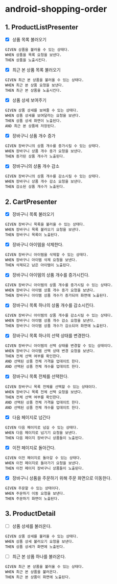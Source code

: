 # android-shopping-order

## 1. ProductListPresenter

- [x] 상품 목록 불러오기

```Gherkin
GIVEN 상품을 불러올 수 있는 상태다. 
WHEN 상품을 목록 요청을 보낸다.
THEN 상품을 노출시킨다.
```

- [x] 최근 본 상품 목록 불러오기

```Gherkin
GIVEN 최근 본 상품을 불러올 수 있는 상태다.
WHEN 최근 본 상품 요청을 보낸다.
THEN 최근 본 상품을 노출시킨다.
```

- [x] 상품 상세 보여주기

```Gherkin
GIVEN 상품 상세를 보여줄 수 있는 상태다.
WHEN 상품 상세를 보여달라는 요청을 보낸다.
THEN 상품 상세 화면이 노출된다.
AND 최근 본 상품에 저장된다.
```

- [x] 장바구니 상품 개수 증가

```Gherkin
GIVEN 장바구니의 상품 개수를 증가시킬 수 있는 상태다. 
WHEN 장바구니 상품 개수 증가 요청을 보낸다.
THEN 증가된 상품 개수가 노출된다.
```

- [x] 장바구니의 상품 개수 감소

```Gherkin
GIVEN 장바구니의 상품 개수를 감소시킬 수 있는 상태다. 
WHEN 장바구니 상품 개수 감소 요청을 보낸다.
THEN 감소된 상품 개수가 노출된다.
```

## 2. CartPresenter

- [x] 장바구니 목록 불러오기

```Gherkin
GIVEN 장바구니 목록을 불러올 수 있는 상태다. 
WHEN 장바구니 목록 불러오기 요청을 보낸다.
THEN 장바구니 목록이 노출된다.
```

- [x] 장바구니 아이템을 삭제한다.

```Gherkin
GIVEN 장바구니 아이템을 삭제할 수 있는 상태다.
WHEN 장바구니 아이템 삭제 요청을 보낸다.
THEN 삭제되고 남은 아이템이 노출된다.
```

- [x] 장바구니 아이템의 상품 개수를 증가시킨다.

```Gherkin
GIVEN 장바구니 아이템의 상품 개수를 증가시킬 수 있는 상태다.
WHEN 장바구니 아이템 상품 개수 증가 요청을 보낸다.
THEN 장바구니 아이템 상품 개수가 증가되어 화면에 노출된다.
```

- [x] 장바구니 목록 하나의 상품 개수를 감소시킨다.

```Gherkin
GIVEN 장바구니 아이템의 상품 개수를 감소시킬 수 있는 상태다.
WHEN 장바구니 아이템 상품 개수 감소 요청을 보낸다.
THEN 장바구니 아이템 상품 개수가 감소되어 화면에 노출된다.
```

- [x] 장바구니 목록 하나의 선택 상태를 변경한다.

```Gherkin
GIVEN 장바구니 아이템의 선택 상태를 변경할 수 있는 상태이다.
WHEN 장바구니 아이템 선택 상태 변경 요청을 보낸다.
THEN 전체 선택 여부를 확인한다.
AND 선택된 상품 전체 가격을 업데이트 한다.
AND 선택된 상품 전체 개수를 업데이트 한다.
```

- [x] 장바구니 목록 전체를 선택한다.

```Gherkin
GIVEN 장바구니 목록 전체를 선택할 수 있는 상태이다.
WHEN 장바구니 목록 전체 선택 요청을 보낸다.
THEN 전체 선택 여부를 확인한다.
AND 선택된 상품 전체 가격을 업데이트 한다.
AND 선택된 상품 전체 개수를 업데이트 한다.
```

- [x] 다음 페이지로 넘긴다

```Gherkin
GIVEN 다음 페이지로 넘길 수 있는 상태다.
WHEN 다음 페이지로 넘기기 요청을 보낸다.
THEN 다음 페이지 장바구니 상품들이 노출된다.
```

- [x] 이전 페이지로 돌아간다.

```Gherkin
GIVEN 이전 페이지로 돌아갈 수 있는 상태다.
WHEN 이전 페이지로 돌아가기 요청을 보낸다.
THEN 이전 페이지 장바구니 상품들이 노출된다.
```

- [x] 장바구니 상품을 주문하기 위해 주문 화면으로 이동한다.

```Gherkin
GIVEN 주문할 수 있는 상태이다.
WHEN 주문하기 이동 요청을 보낸다.
THEN 주문하기 화면이 노출된다.
```

## 3. ProductDetail

- [ ] 상품 상세를 불러온다.

```Gherkin
GIVEN 상품 상세를 불러올 수 있는 상태다.
WHEN 상품 상세 불러오기 요청을 보낸다.
THEN 상품 상세가 화면에 노출된다.
```

- [ ] 최근 본 상품 하나를 불러온다.

```Gherkin
GIVEN 최근 본 상품을 불러올 수 있는 상태다.
WHEN 최근 본 상품을 불러온다.
THEN 최근 본 상품이 화면에 노출된다.
```